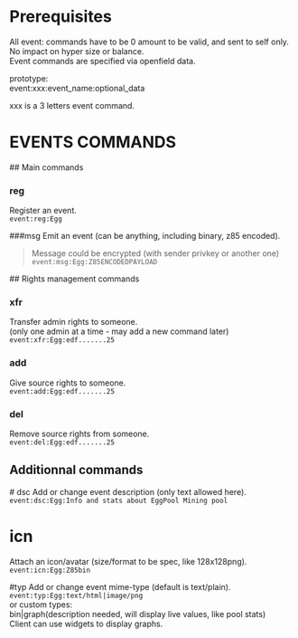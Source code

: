 # Prerequisites

All event: commands have to be 0 amount to be valid, and sent to self only.
No impact on hyper size or balance.  
Event commands are specified via openfield data.

prototype:  
event:xxx:event_name:optional_data

xxx is a 3 letters event command.

# EVENTS COMMANDS

## Main commands

### reg
Register an event.  
`event:reg:Egg`

###msg
Emit an event (can be anything, including binary, z85 encoded).  
> Message could be encrypted (with sender privkey or another one)  
`event:msg:Egg:Z85ENCODEDPAYLOAD`

## Rights management commands

### xfr
Transfer admin rights to someone.  
(only one admin at a time - may add a new command later)
`event:xfr:Egg:edf.......25`

### add
Give source rights to someone.  
`event:add:Egg:edf.......25`

### del
Remove source rights from someone.  
`event:del:Egg:edf.......25`

## Additionnal commands

# dsc
Add or change event description (only text allowed here).  
`event:dsc:Egg:Info and stats about EggPool Mining pool`

# icn
Attach an icon/avatar (size/format to be spec, like 128x128png).    
`event:icn:Egg:Z85bin`

#typ
Add or change event mime-type (default is text/plain).  
`event:typ:Egg:text/html|image/png`  
or custom types:  
bin|graph(description needed, will display live values, like pool stats)  
Client can use widgets to display graphs.





